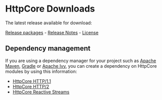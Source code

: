 <!--
    Licensed to the Apache Software Foundation (ASF) under one
    or more contributor license agreements.  See the NOTICE file
    distributed with this work for additional information
    regarding copyright ownership.  The ASF licenses this file
    to you under the Apache License, Version 2.0 (the
    "License"); you may not use this file except in compliance
    with the License.  You may obtain a copy of the License at
    
      http://www.apache.org/licenses/LICENSE-2.0
    
    Unless required by applicable law or agreed to in writing,
    software distributed under the License is distributed on an
    "AS IS" BASIS, WITHOUT WARRANTIES OR CONDITIONS OF ANY
    KIND, either express or implied.  See the License for the
    specific language governing permissions and limitations
    under the License.
-->

HttpCore Downloads
==================

The latest release available for download:

[Release packages](https://hc.apache.org/downloads.cgi) -
[Release Notes](https://www.apache.org/dist/httpcomponents/httpcore/RELEASE_NOTES-5.1.x.txt) -
[License](https://www.apache.org/licenses/LICENSE-2.0.html)

Dependency management
---------------------

If you are using a dependency manager for your project such as [Apache Maven](https://maven.apache.org),
[Gradle](https://gradle.org/) or [Apache Ivy](https://ant.apache.org/projects/ivy.html), you can create a dependency on
HttpCore modules by using this information:

- [HttpCore HTTP/1.1](https://search.maven.org/artifact/org.apache.httpcomponents.core5/httpcore5)
- [HttpCore HTTP/2](https://search.maven.org/artifact/org.apache.httpcomponents.core5/httpcore5-h2)
- [HttpCore Reactive Streams](https://search.maven.org/artifact/org.apache.httpcomponents.core5/httpcore5-reactive)
